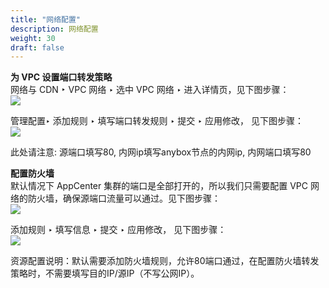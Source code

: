 ```yaml
---
title: "网络配置"
description: 网络配置
weight: 30
draft: false
---
```


**为 VPC 设置端口转发策略**  
网络与 CDN ‣ VPC 网络 ‣ 选中 VPC 网络 ‣ 进入详情页，见下图步骤：  
![](https://anybox-docs.pek3b.qingstor.com/installation/images/images03.jpg)

管理配置‣ 添加规则 ‣ 填写端口转发规则 ‣ 提交 ‣ 应用修改， 见下图步骤：  
![](https://anybox-docs.pek3b.qingstor.com/installation/images/images04.jpg)  

此处请注意: 源端口填写80, 内网ip填写anybox节点的内网ip, 内网端口填写80


**配置防火墙**  
默认情况下 AppCenter 集群的端口是全部打开的，所以我们只需要配置 VPC 网络的防火墙，确保源端口流量可以通过。见下图步骤：  
![](https://anybox-docs.pek3b.qingstor.com/installation/images/images07.jpg)


添加规则 ‣ 填写信息 ‣ 提交 ‣ 应用修改， 见下图步骤：  
![](https://anybox-docs.pek3b.qingstor.com/installation/images/images08.jpg)

资源配置说明：默认需要添加防火墙规则，允许80端口通过，在配置防火墙转发策略时，不需要填写目的IP/源IP（不写公网IP）。

